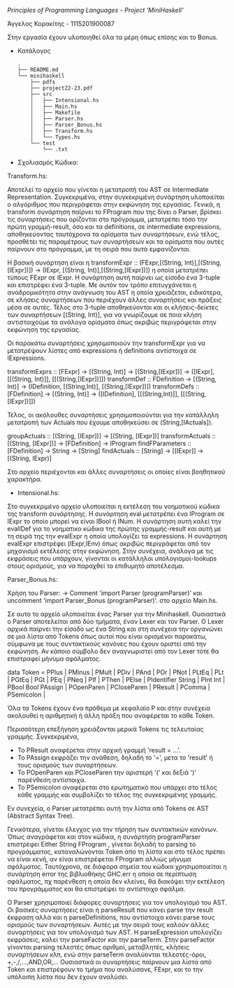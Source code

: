*Principles of Programming Languages - Project 'MiniHaskell'*

Άγγελος Κορακίτης - 1115201900087

Στην εργασία έχουν υλοποιηθεί όλα τα μέρη όπως επίσης και το Bonus.

- Κατάλογος
  
      .
      ├── README.md
      └── minihaskell
          ├── pdfs
          ├── project22-23.pdf
          ├── src
          │   ├── Intensional.hs
          │   ├── Main.hs
          │   ├── Makefile
          │   ├── Parser.hs
          │   ├── Parser_Bonus.hs
          │   ├── Transform.hs
          │   └── Types.hs
          └── test
              └── .txt

- Σχολιασμός Κώδικα:

Transform.hs:

Αποτελεί το αρχείο που γίνεται η μετατροπή του AST σε Intermediate Representation. Συγκεκριμένα, στην συγκεκριμένη συνάρτηση υλοποιείται ο αλγόριθμος που περιγράφεται στην εκφώνηση
της εργασίας. Γενικά, η transform συνάρτηση παίρνει το FProgram που της δίνει ο Parser, βρίσκει τις συναρτήσεις που ορίζονται στο πρόγραμμα, μετατρέπει τόσο την πρώτη γραμμή-result, όσο και τα definitions, σε intermediate expressions, αποθηκεύοντας ταυτόχρονα τα ορίσματα των συναρτήσεων, ενώ τέλος, προσθέτει τις παραμέτρους των συναρτήσεων και τα ορίσματα που αυτές παίρνουν στο πρόγραμμα, με τη σειρά που αυτά εμφανίζονται. 

Η βασική συνάρτηση είναι η transformExpr :: (FExpr,[(String, Int)],[(String,[IExpr])]) -> (IExpr, [(String, Int)],[(String,[IExpr])]) η οποία μετατρέπει τύπους FExpr σε IExpr. Η συνάρτηση αυτή παίρνει ως είσοδο ένα 3-tuple και επιστρέφει ένα 3-tuple. Με αυτόν τον τρόπο επιτυγχάνεται η αναδρομικότητα στην ανάγνωση του AST η οποία χρειάζεται, ειδικότερα, σε κλήσεις συναρτήσεων που περιέχουν άλλες συναρτήσεις και πράξεις μέσα σε αυτές. Τέλος στο 3-tuple αποθηκεύονται και οι κλήσεις-δείκτες των συναρτήσεων [(String, Int)], για να γνωρίζουμε σε ποια κλήση αντιστοιχούμε τα ανάλογα ορίσματα όπως ακριβώς περιγράφεται στην εκφώνηση της εργασίας.

Οι παρακάτω συναρτήσεις χρησιμοποιούν την transformExpr για να μετατρέψουν λίστες από expressions ή definitions αντίστοιχα σε ΙΕxpressions.

transformExprs :: [FExpr] -> [(String, Int)] -> [(String,[IExpr])] -> ([IExpr], [[(String, Int)]], [[(String,[IExpr])]])
transformDef :: FDefinition -> [(String, Int)] -> (IDefinition, [(String,Int)], [(String,[IExpr])])
transformDefs :: [FDefinition] -> [(String, Int)] -> ([IDefinition], [[(String,Int)]], [[(String,[IExpr])]])

Τέλος, οι ακόλουθες συναρτήσεις χρησιμοποιούνται για την κατάλληλη μετατροπή των Actuals που έχουμε αποθηκεύσει σε (String,[IActuals]).

groupActuals :: [(String, [IExpr])] -> [(String, [IExpr])]
transformActuals :: [(String, [IExpr])] -> [FDefinition] -> IProgram
findFParameters :: [FDefinition] -> String -> [String]
findActuals :: [String] -> [[IExpr]] -> [(String, IExpr)]

Στο αρχείο περιέχονται και άλλες συναρτήσεις οι οποίες είναι βοηθητικού χαρακτήρα.


- Intensional.hs:

Στο συγκεκριμένο αρχείο υλοποιείται η εκτέλεση του νοηματικού κώδικα της transform συνάρτησης. Η συνάρτηση eval μετατρέπει ένα IProgram σε IExpr το οποίο μπορεί να είναι IBool ή INum. H συνάρτηση αυτή καλεί την evalIDef για το νοηματικο κώδικα της πρώτης γραμμής-result και αυτή με τη σειρά της την evalExpr η οποία υπολογίζει τα expressions. Η συνάρτηση evalExpr επιστρέφει (IExpr,IEnv)
όπως ακριβώς περιγράφεται από τον μηχανισμό εκτέλεσης στην εκφώνηση. Στην συνέχεια, ανάλογα με τις εκφράσεις που υπάρχουν, γίνονται οι κατάλληλοι υπολογισμοί-lookups στους ορισμούς, για να παραχθεί το επιθυμητό αποτέλεσμα.


Parser_Bonus.hs:

Χρήση του Parser:
-> Comment 'import Parser (programParser)' και uncomment 'import Parser_Bonus (programParser)'. στο αρχείο Main.hs.

Σε αυτο το αρχείο υλοποιείται ένας Parser για την Minihaskell. Ουσιαστικά ο Parser αποτελείται από δύο τμήματα, έναν Lexer και τον Parser. Ο Lexer αρχικά παίρνει την είσοδο ως ένα String και στη συνέχεια την οργανώνει σε μια λίστα από Tokens όπως αυτοί που είναι ορισμένοι παρακάτω, σύμφωνα με τους συντακτικούς κανόνες που έχουν οριστεί από την εκφώνηση. Αν κάποιο σύμβολο δεν αναγνωριστεί από τον Lexer τότε θα επιστραφεί μήνυμα σφάλματος.

data Token = 
    PPlus | PMinus | PMult | PDiv |
    PAnd | POr | PNot |
    PLtEq | PLt | PGtEq | PGt | PEq | PNeq |
    PIf | PThen | PElse | 
    PIdentifier String | PInt Int | PBool Bool
    PAssign | POpenParen | PCloseParen | PResult | PComma | PSemicolon |

Όλα τα Tokens έχουν ένα πρόθεμα με κεφαλαίο P και στην συνέχεια ακολουθεί η αριθμητική ή άλλη πράξη που αναφέρεται το κάθε Token. 

Περισσότερη επεξήγηση χρειάζονται μερικά Tokens τις τελευταίας γραμμής. Συγκεκριμένα,
- Το PResult αναφέρεται στην αρχική γραμμή 'result = ...'.
- Το PAssign εκφράζει την ανάθεση, δηλαδή το '=', μετα το 'result' ή τους ορισμούς των συναρτήσεων.
- To POpenParen και PCloseParen την αριστερή '(' και δεξιά ')' παρένθεση αντίστοιχα.
- Το PSemicolon αναφέρεται στο ερωτηματικό που υπάρχει στο τέλος κάθε γραμμής και συμβολίζει το τέλος της συγκεκριμένης γραμμής.

Εν συνεχεία, ο Parser μετατρέπει αυτή την λίστα από Tokens σε AST (Abstract Syntax Tree).

Γενικότερα, γίνεται έλεγχος για την τήρηση των συντακτικών κανόνων. Όπως αναγράφεται και στον κώδικα, η συνάρτηση programParser επιστρέφει Either String FProgram , γίνεται δηλαδή το parsing τo προγράμματος, καταναλώνονται Token απο τη λίστα και στο τέλος πρέπει να είναι κενή, αν είναι επιστρέφεται FProgram αλλιώς μήνυμα σφάλματος. Ταυτόχρονα, σε διάφορα σημεία του κώδικα χρησιμοποιείται η συνάρτηση error της βιβλιοθήκης GHC.err η οποία σε περίπτωση σφάλματος, πχ παρένθεση η οποία δεν κλείνει, θα διακόψει την εκτέλεση του προγράμματος και θα επιστρέψει το αντίστοιχο σφάλμα.

Ο Parser χρησιμοποιεί διάφορες συναρτήσεις για τον υπολογισμό του AST. Οι βασικές συναρτήσεις είναι ή parseResult που κάνει parse την result έκφραση αλλά και η parseDefinitions, που αντίστοιχα κάνει parse τους ορισμούς των συναρτήσεων. Αυτές με την σειρά τους καλούν άλλες συναρτήσεις για τον υπολογισμό των AST. Η parseExpression υπολογίζει εκφράσεις, καλεί την parseFactor και την parseTerm. Στην parseFactor γίνονται parsing τελεστές όπως αριθμοί, μεταβλητές, κλήσεις συναρτήσεων κλπ, ενώ στην parseTerm αναλύονται τελεστές-όροι, +,-,/,...,AND,OR,...
Ουσιαστικά οι συναρτήσεις παίρνουν μια λίστα από Token και επιστρέφουν το τμήμα που αναλύσανε, FExpr, και το την υπόλοιπη λίστα που δεν έχουν αναλύσει.
